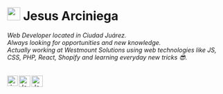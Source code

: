 
# <img src="https://arciniega.dev/favicon.png" width="30px"> Jesus Arciniega&nbsp;

<p>
  <em>
    Web Developer located in Ciudad Juárez.<br>
    Always looking for opportunities and new knowledge.<br>
    Actually working at Westmount Solutions using web technologies like JS, CSS, PHP, React, Shopify and learning everyday new tricks 😎.<br><br>
<br>

  <a href="https://in.linkedin.com/in/jesusarciniega">
    <img align="left" alt="Jesus Arciniega | Linkedin" width="24px" src="https://images.vexels.com/media/users/3/137382/isolated/preview/c59b2807ea44f0d70f41ca73c61d281d-icono-de-linkedin-logo-by-vexels.png" />
  </a>
  <a href="https://twitter.com/devjesusarc">
    <img align="left" alt="Jesus Arciniega | Twitter" width="26px" src="https://logo-logos.com/wp-content/uploads/2016/11/Twitter_logo_blue_bird.png" />
  </a>
  <a href="mailto:dev.jesusarc@gmail.com">
    <img align="left" alt="Jesus Arciniega | Gmail" width="26px" src="https://upload.wikimedia.org/wikipedia/commons/thumb/4/45/New_Logo_Gmail.svg/634px-New_Logo_Gmail.svg.png" />
  </a>
